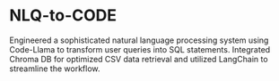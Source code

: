 # NLQ-to-CODE
Engineered a sophisticated natural language processing system using Code-Llama to transform user queries into SQL statements. Integrated Chroma DB for optimized CSV data retrieval and utilized LangChain to streamline the workflow.
